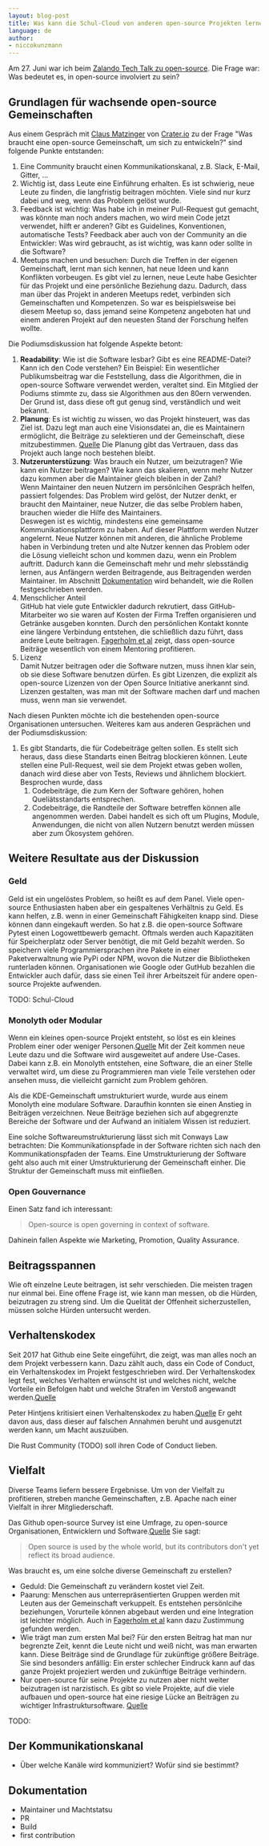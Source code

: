 ```yaml
---
layout: blog-post
title: Was kann die Schul-Cloud von anderen open-source Projekten lernen?
language: de
author:
- niccokunzmann
---
```


Am 27. Juni war ich beim [Zalando Tech Talk zu open-source][z1].
Die Frage war: Was bedeutet es, in open-source involviert zu sein?

<!-- more -->

Grundlagen für wachsende open-source Gemeinschaften
---------------------------------------------------

Aus einem Gespräch mit [Claus Matzinger][cm1] von [Crater.io][c1] zu der Frage
"Was braucht eine open-source Gemeinschaft, um sich zu entwickeln?"
sind folgende Punkte entstanden:

1. Eine Community braucht einen Kommunikationskanal, z.B. Slack, E-Mail, Gitter, ...
2. Wichtig ist, dass Leute eine Einführung erhalten.
   Es ist schwierig, neue Leute zu finden, die langfristig beitragen möchten.
   Viele sind nur kurz dabei und weg, wenn das Problem gelöst wurde.
3. Feedback ist wichtig:
   Was habe ich in meiner Pull-Request gut gemacht,
   was könnte man noch anders machen, wo wird mein Code jetzt verwendet, hilft er anderen?
   Gibt es Guidelines, Konventionen, automatische Tests?
   Feedback aber auch von der Community an die Entwickler:
   Was wird gebraucht, as ist wichtig, was kann oder sollte in die Software?
4. Meetups machen und besuchen:
   Durch die Treffen in der eigenen Gemeinschaft, lernt man sich kennen,
   hat neue Ideen und kann Konflikten vorbeugen.
   Es gibt viel zu lernen, neue Leute habe Gesichter für das Projekt und eine
   persönliche Beziehung dazu.
   Dadurch, dass man über das Projekt in anderen Meetups redet, verbinden sich
   Gemeinschaften und Kompetenzen.
   So war es beispielsweise bei diesem Meetup so, dass jemand seine Kompetenz
   angeboten hat und einem anderen Projekt auf den neuesten Stand der Forschung
   helfen wollte.

Die Podiumsdiskussion hat folgende Aspekte betont:
1. **Readability**: 
   Wie ist die Software lesbar? Gibt es eine README-Datei? Kann ich den Code
   verstehen?
   Ein Beispiel:
   Ein wesentlicher Publikumsbeitrag war die Feststellung, dass die Algorithmen,
   die in open-source Software verwendet werden, veraltet sind. Ein Mitglied
   der Podiums stimmte zu, dass sie Algorithmen aus den 80ern verwenden.
   Der Grund ist, dass diese oft gut genug sind, verständlich und weit bekannt.
2. **Planung**:
   Es ist wichtig zu wissen, wo das Projekt hinsteuert, was das Ziel ist.
   Dazu legt man auch eine Visionsdatei an, die es Maintainern ermöglicht,
   die Beiträge zu selektieren und der Gemeinschaft, diese mitzubestimmen.
   [Quelle][k1]
   Die Planung gibt das Vertrauen, dass das Projekt auch lange noch bestehen
   bleibt.
3. **Nutzerunterstüzung**:
   Was brauch ein Nutzer, um beizutragen? Wie kann ein Nutzer beitragen?
   Wie kann das skalieren, wenn mehr Nutzer dazu kommen aber die Maintainer
   gleich bleiben in der Zahl?  
   Wenn Maintainer den neuen Nutzern im persönlcihen Gespräch helfen, passiert
   folgendes: Das Problem wird gelöst, der Nutzer denkt, er braucht den
   Maintainer, neue Nutzer, die das selbe Problem haben, brauchen wieder die
   Hilfe des Maintainers.  
   Deswegen ist es wichtig, mindestens eine gemeinsame Kommunikationsplattform
   zu haben. Auf dieser Plattform werden Nutzer angelernt. Neue Nutzer
   können mit anderen, die ähnliche Probleme haben in Verbindung treten
   und alte Nutzer kennen das Problem oder die Lösung vielleicht schon und
   kommen dazu, wenn ein Problem auftritt.
   Dadurch kann die Gemeinschaft mehr und mehr slebsständig lernen, aus
   Anfängern werden Beitragende, aus Beitragenden werden Maintainer.
   Im Abschnitt [Dokumentation][dokumentation] wird behandelt, wie die Rollen
   festgeschrieben werden.
4. Menschlicher Anteil  
   GitHub hat viele gute Entwickler dadurch rekrutiert, dass GitHub-Mitarbeiter
   wo sie waren auf Kosten der Firma Treffen organisieren und Getränke ausgeben
   konnten. Durch den persönlichen Kontakt konnte eine längere Verbindung
   entstehen, die schließlich dazu führt, dass andere Leute beitragen.
   [Fagerholm et al][fagerholm] zeigt, dass open-source Beiträge wesentlich von
   einem Mentoring profitieren.
5. Lizenz  
   Damit Nutzer beitragen oder die Software nutzen, muss ihnen klar sein,
   ob sie diese Software benutzen dürfen.
   Es gibt Lizenzen, die explizit als
   open-source Lizenzen von der Open Source Initiative anerkannt sind.
   Lizenzen gestalten, was man mit der Software machen darf und machen muss,
   wenn man sie verwendet.

Nach diesen Punkten möchte ich die bestehenden open-source Organisationen
untersuchen.
Weiteres kam aus anderen Gesprächen und der Podiumsdiskussion:

1. Es gibt Standarts, die für Codebeiträge gelten sollen.
   Es stellt sich heraus, dass diese Standarts einen Beitrag blockieren können.
   Leute stellen eine Pull-Request, weil sie dem Projekt etwas geben wollen,
   danach wird diese aber von Tests, Reviews und ähnlichem blockiert.
   Besprochen wurde, dass 
   1. Codebeiträge, die zum Kern der Software gehören, hohen Queliätsstandarts
      entsprechen.
   2. Codebeiträge, die Randteile der Software betreffen können alle angenommen
      werden. Dabei handelt es sich oft um Plugins, Module, Anwendungen,
      die nicht von allen Nutzern benutzt werden müssen aber zum Ökosystem
      gehören.

Weitere Resultate aus der Diskussion
------------------------------------

### Geld

Geld ist ein ungelöstes Problem, so heißt es auf dem Panel. 
Viele open-source Enthusiasten haben aber ein gespaltenes Verhältnis zu Geld.
Es kann helfen, z.B. wenn in einer Gemeinschaft Fähigkeiten knapp sind.
Diese können dann eingekauft werden. So hat z.B. die open-source Software
Pytest einen Logowettbewerb gemacht.
Oftmals werden auch Kapazitäten für Speicherplatz oder Server benötigt, die mit
Geld bezahlt werden. So speichern viele Programmiersprachen ihre Pakete
in einer Paketverwaltnung wie PyPi oder NPM, wovon die Nutzer die Bibliotheken
runterladen können.
Organisationen wie Google oder GutHub bezahlen die Entwickler auch dafür,
dass sie einen Teil ihrer Arbeitszeit für andere open-source Projekte aufwenden.

TODO: Schul-Cloud

### Monolyth oder Modular

Wenn ein kleines open-source Projekt entsteht, so löst es ein kleines Problem
einer oder weniger Personen.[Quelle][s1] Mit der Zeit kommen neue Leute dazu
und die Software wird ausgeweitet auf andere Use-Cases.
Dabei kann z.B. ein Monolyth entstehen, eine Software, die an einer Stelle
verwaltet wird, um diese zu Programmieren man viele Teile verstehen oder ansehen muss,
die vielleicht garnicht zum Problem gehören.

Als die KDE-Gemeinschaft umstrukturiert wurde, wurde aus einem Monolyth eine
modulare Software.
Daraufhin konnten sie einen Anstieg in Beiträgen verzeichnen. 
Neue Beiträge beziehen sich auf abgegrenzte Bereiche der Software 
und der Aufwand an initialem Wissen ist reduziert.

Eine solche Softwareumstrukturierung lässt sich mit Conways Law betrachten:
Die Kommunikationspfade in der Software richten sich nach den Kommunikationspfaden
der Teams.
Eine Umstrukturierung der Software geht also auch mit einer Umstrukturierung
der Gemeinschaft einher. Die Struktur der Gemeinschaft muss mit einfließen.

### Open Gouvernance

Einen Satz fand ich interessant: 

> Open-source is open governing in context of software.  

Dahinein fallen Aspekte wie Marketing, Promotion, Quality Assurance.

Beitragsspannen
---------------

Wie oft einzelne Leute beitragen, ist sehr verschieden.
Die meisten tragen nur einmal bei.
Eine offene Frage ist, wie kann man messen, ob die Hürden, beizutragen
zu streng sind.
Um die Quelität der Offenheit sicherzustellen, müssen solche Hürden untersucht
werden.

Verhaltenskodex
---------------

Seit 2017 hat Github eine Seite eingeführt, die zeigt, was man alles noch an
dem Projekt verbessern kann. Dazu zählt auch, dass ein Code of Conduct, ein
Verhaltenskodex im Projekt festgeschrieben wird.
Der Verhaltenskodex legt fest, welches Verhalten erwünscht ist und welches nicht,
welche Vorteile ein Befolgen habt und welche Strafen im Verstoß angewandt werden.[Quelle][w1]

Peter Hintjens kritisiert einen Verhaltenskodex zu haben.[Quelle][h1]
Er geht davon aus, dass dieser auf falschen Annahmen beruht und ausgenutzt werden
kann, um Macht auszuüben.

Die Rust Community (TODO) soll ihren Code of Conduct lieben.

Vielfalt
--------

Diverse Teams liefern bessere Ergebnisse.
Um von der Vielfalt zu profitieren, streben manche Gemeinschaften, z.B. Apache
nach einer Vielfalt in ihrer Mitgliederschaft.

Das Github open-source Survey ist eine Umfrage, zu open-source Organisationen,
Entwicklern und Software.[Quelle][o1] Sie sagt:

> Open source is used by the whole world, but its contributors don't yet reflect its broad audience.

Was braucht es, um eine solche diverse Gemeinschaft zu erstellen?

- Geduld: Die Gemeinschaft zu verändern kostet viel Zeit.
- Paarung: Menschen aus unterrepräsentierten Gruppen werden mit Leuten
  aus der Gemeinschaft verkuppelt. Es entstehen persönlcihe beziehungen,
  Vorurteile können abgebaut werden und eine Integration ist leichter möglich.
  Auch in [Fagerholm et al][fagerholm] kann dazu Zustimmung gefunden werden.
- Wie trägt man zum ersten Mal bei?
  Für den ersten Beitrag hat man nur begrenzte Zeit, kennt die Leute nicht und
  weiß nicht, was man erwarten kann.
  Diese Beiträge sind de Grundlage für zukünftige größere Beiträge.
  Sie sind besonders anfällig: Ein erster schlecher Eindruck kann auf das
  ganze Projekt projeziert werden und zukünftige Beiträge verhindern.
- Nur open-source für seine Projekte zu nutzen aber nicht weiter beizutragen
  ist narzistisch. Es gibt so viele Projekte, auf die viele aufbauen
  und open-source hat eine riesige Lücke an Beiträgen zu wichtiger Infrastruktursoftware.
  [Quelle][osr]

TODO:
  
Der Kommunikationskanal
-----------------------

- Über welche Kanäle wird kommuniziert? Wofür sind sie bestimmt?

Dokumentation
-------------
[dokumentation]: #dokumentation

- Maintainer und Machtstatsu
- PR
- Build
- first contribution

[z1]: https://www.meetup.com/Zalando-Tech-Events-Berlin/events/241815023/
[cm1]: https://twitter.com/claus__m
[c1]: https://crater.io/
[k1]: https://krausefx.com/blog/scaling-open-source-communities
[fagerholm]: http://www.juergenmuench.com/publications/uploads/09162b2358b531ccfd186a98461314fd528f3ba1.pdf
[s1]: http://blog.testdouble.com/posts/2014-12-02-the-social-coding-contract.html
[w1]: https://en.wikipedia.org/wiki/Code_of_conduct
[h1]: http://hintjens.com/blog:108
[o1]: http://opensourcesurvey.org/2017/
[osr]: https://www.fordfoundation.org/library/reports-and-studies/roads-and-bridges-the-unseen-labor-behind-our-digital-infrastructure/
